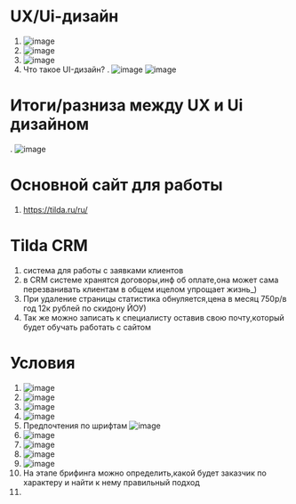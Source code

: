 # UX/Ui-дизайн
1. ![image](https://github.com/user-attachments/assets/1c3764ab-77f6-407e-8e27-43c1988ce496)
2. ![image](https://github.com/user-attachments/assets/0ff1f5be-82ec-46a4-bb71-85b5b6063d7e)
3. ![image](https://github.com/user-attachments/assets/e0488a25-c3b8-44d9-a9b1-324f703d740a)
4. Что такое UI-дизайн?
. ![image](https://github.com/user-attachments/assets/75c86216-7e37-499d-933d-7dae2e00bd5a)
![image](https://github.com/user-attachments/assets/f6f560a5-1dc5-45f1-a499-4067d57586cb)
# Итоги/разниза между UX и Ui дизайном
. ![image](https://github.com/user-attachments/assets/c6a94661-0e82-4561-aa5c-2daacdaa6601)
# Основной сайт для работы
1. https://tilda.ru/ru/
# Tilda CRM 
1. система для работы с заявками клиентов
2. в CRM системе хранятся договоры,инф об оплате,она может сама перезванивать клиентам в общем ицелом упрощает жизнь_)
3. При удаление страницы статистика обнуляется,цена в месяц 750р/в год 12к рублей по скидону ЙОУ)
4. Так же можно записать к специалисту оставив свою почту,который будет обучать работать с сайтом

# Условия
1. ![image](https://github.com/user-attachments/assets/af3a1662-f23f-4461-a2ff-c04b5dd95b31)
2. ![image](https://github.com/user-attachments/assets/7fff105b-a496-4723-99a4-d37466d03633)
3. ![image](https://github.com/user-attachments/assets/fc63761c-a95d-42d3-8afd-cd2e108378be)
4. ![image](https://github.com/user-attachments/assets/38aa51e6-86a6-4983-9d02-f1a46394b634)
5. Предпочтения по шрифтам ![image](https://github.com/user-attachments/assets/98da59da-3b38-417d-afb4-19cda7bdea11)
6. ![image](https://github.com/user-attachments/assets/06a07986-3fad-473c-81f4-158a1dd5d71c) 
7. ![image](https://github.com/user-attachments/assets/2497b160-b280-4b7a-b54a-a901d64e841d)
8. ![image](https://github.com/user-attachments/assets/e7528fa2-1e09-4689-ad6a-ff9a043eb7fe)
9. ![image](https://github.com/user-attachments/assets/dd8e37a2-b77b-4717-8351-a1405f1d9bf9)
10. На этапе брифинга можно определить,какой будет заказчик по характеру и найти к нему правильный подход
11. 
